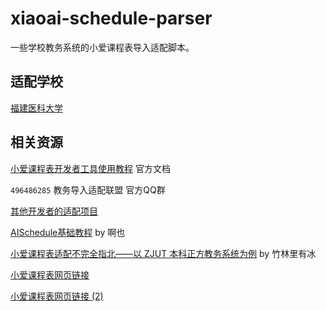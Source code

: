 # xiaoai-schedule-parser

一些学校教务系统的小爱课程表导入适配脚本。

## 适配学校

[福建医科大学](https://github.com/kqakqakqa/xiaoai-schedule-parser/blob/福建医科大学/新正方V9.0_request/provider.js)

## 相关资源

[小爱课程表开发者工具使用教程](https://open-schedule-prod.ai.xiaomi.com/docs/#/help/) 官方文档

`496486285` 教务导入适配联盟 官方QQ群

[其他开发者的适配项目](doc/other-repos.html)

[AISchedule基础教程](https://aisc.ioll.top/) by 啊也

[小爱课程表适配不完全指北——以 ZJUT 本科正方教务系统为例](https://zhul.in/2024/11/18/mi-ai-class-schedule-adapter-for-zjut/) by 竹林里有冰

[小爱课程表网页链接](https://aischedule.ai.xiaomi.com/)

[小爱课程表网页链接 (2)](https://i.ai.mi.com/h5/precache/ai-schedule/)